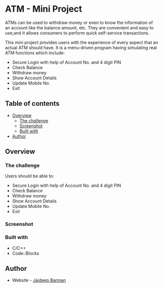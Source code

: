 # ATM - Mini Project
ATMs can be used to withdraw money or even to know the information of an account like the balance amount, etc. They are convenient and easy to use,and  it allows consumers to perform quick self-service transactions.

This mini project provides users with the experience of every aspect that an actual ATM should have. It is a menu-driven program having simulating real ATM functions which include:

- Secure Login with help of Account No. and 4 digit PIN
- Check Balance
- Withdraw money
- Show Account Details
- Update Mobile No.
- Exit

## Table of contents

- [Overview](#overview)
  - [The challenge](#the-challenge)
  - [Screenshot](#screenshot)
  - [Built with](#built-with)
- [Author](#author)

## Overview

### The challenge

Users should be able to:

- Secure Login with help of Account No. and 4 digit PIN
- Check Balance
- Withdraw money
- Show Account Details
- Update Mobile No.
- Exit

### Screenshot



### Built with

- C/C++
- Code::Blocks

## Author

- Website - [Jaideep Barman](https://www.showwcase.com/jd-barman)
